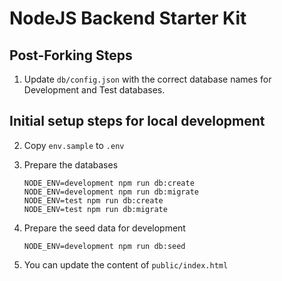 # NodeJS Backend Starter Kit

## Post-Forking Steps

1. Update `db/config.json` with the correct database names for Development and Test databases.

## Initial setup steps for local development

2. Copy `env.sample` to `.env`
3. Prepare the databases

	```
	NODE_ENV=development npm run db:create
	NODE_ENV=development npm run db:migrate
	NODE_ENV=test npm run db:create
	NODE_ENV=test npm run db:migrate
	```

4. Prepare the seed data for development

	```
	NODE_ENV=development npm run db:seed
	```

5. You can update the content of `public/index.html`
